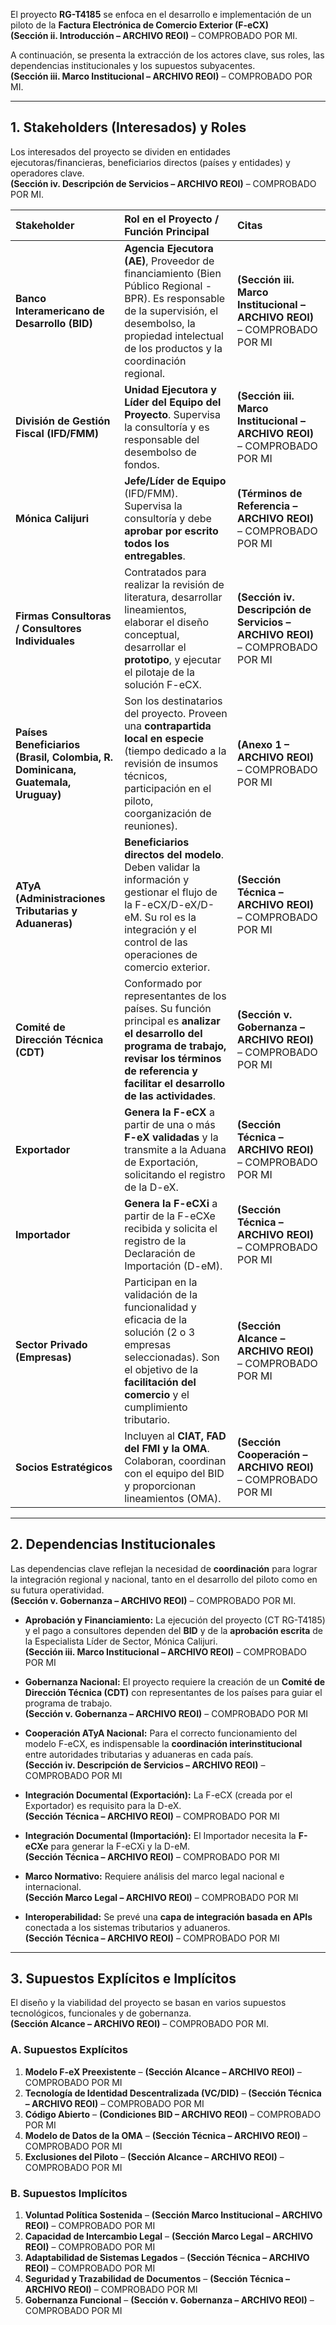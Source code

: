 El proyecto **RG-T4185** se enfoca en el desarrollo e implementación de un piloto de la **Factura Electrónica de Comercio Exterior (F-eCX)**  
**(Sección ii. Introducción – ARCHIVO REOI)** – COMPROBADO POR MI.  

A continuación, se presenta la extracción de los actores clave, sus roles, las dependencias institucionales y los supuestos subyacentes.  
**(Sección iii. Marco Institucional – ARCHIVO REOI)** – COMPROBADO POR MI.  

***

## 1. Stakeholders (Interesados) y Roles

Los interesados del proyecto se dividen en entidades ejecutoras/financieras, beneficiarios directos (países y entidades) y operadores clave.  
**(Sección iv. Descripción de Servicios – ARCHIVO REOI)** – COMPROBADO POR MI.  

| Stakeholder | Rol en el Proyecto / Función Principal | Citas |
| :--- | :--- | :--- |
| **Banco Interamericano de Desarrollo (BID)** | **Agencia Ejecutora (AE)**, Proveedor de financiamiento (Bien Público Regional - BPR). Es responsable de la supervisión, el desembolso, la propiedad intelectual de los productos y la coordinación regional. | **(Sección iii. Marco Institucional – ARCHIVO REOI)** – COMPROBADO POR MI |
| **División de Gestión Fiscal (IFD/FMM)** | **Unidad Ejecutora y Líder del Equipo del Proyecto**. Supervisa la consultoría y es responsable del desembolso de fondos. | **(Sección iii. Marco Institucional – ARCHIVO REOI)** – COMPROBADO POR MI |
| **Mónica Calijuri** | **Jefe/Líder de Equipo** (IFD/FMM). Supervisa la consultoría y debe **aprobar por escrito todos los entregables**. | **(Términos de Referencia – ARCHIVO REOI)** – COMPROBADO POR MI |
| **Firmas Consultoras / Consultores Individuales** | Contratados para realizar la revisión de literatura, desarrollar lineamientos, elaborar el diseño conceptual, desarrollar el **prototipo**, y ejecutar el pilotaje de la solución F-eCX. | **(Sección iv. Descripción de Servicios – ARCHIVO REOI)** – COMPROBADO POR MI |
| **Países Beneficiarios (Brasil, Colombia, R. Dominicana, Guatemala, Uruguay)** | Son los destinatarios del proyecto. Proveen una **contrapartida local en especie** (tiempo dedicado a la revisión de insumos técnicos, participación en el piloto, coorganización de reuniones). | **(Anexo 1 – ARCHIVO REOI)** – COMPROBADO POR MI |
| **ATyA (Administraciones Tributarias y Aduaneras)** | **Beneficiarios directos del modelo**. Deben validar la información y gestionar el flujo de la F-eCX/D-eX/D-eM. Su rol es la integración y el control de las operaciones de comercio exterior. | **(Sección Técnica – ARCHIVO REOI)** – COMPROBADO POR MI |
| **Comité de Dirección Técnica (CDT)** | Conformado por representantes de los países. Su función principal es **analizar el desarrollo del programa de trabajo, revisar los términos de referencia y facilitar el desarrollo de las actividades**. | **(Sección v. Gobernanza – ARCHIVO REOI)** – COMPROBADO POR MI |
| **Exportador** | **Genera la F-eCX** a partir de una o más **F-eX validadas** y la transmite a la Aduana de Exportación, solicitando el registro de la D-eX. | **(Sección Técnica – ARCHIVO REOI)** – COMPROBADO POR MI |
| **Importador** | **Genera la F-eCXi** a partir de la F-eCXe recibida y solicita el registro de la Declaración de Importación (D-eM). | **(Sección Técnica – ARCHIVO REOI)** – COMPROBADO POR MI |
| **Sector Privado (Empresas)** | Participan en la validación de la funcionalidad y eficacia de la solución (2 o 3 empresas seleccionadas). Son el objetivo de la **facilitación del comercio** y el cumplimiento tributario. | **(Sección Alcance – ARCHIVO REOI)** – COMPROBADO POR MI |
| **Socios Estratégicos** | Incluyen al **CIAT, FAD del FMI y la OMA**. Colaboran, coordinan con el equipo del BID y proporcionan lineamientos (OMA). | **(Sección Cooperación – ARCHIVO REOI)** – COMPROBADO POR MI |

---

## 2. Dependencias Institucionales

Las dependencias clave reflejan la necesidad de **coordinación** para lograr la integración regional y nacional, tanto en el desarrollo del piloto como en su futura operatividad.  
**(Sección v. Gobernanza – ARCHIVO REOI)** – COMPROBADO POR MI.  

* **Aprobación y Financiamiento:** La ejecución del proyecto (CT RG-T4185) y el pago a consultores dependen del **BID** y de la **aprobación escrita** de la Especialista Líder de Sector, Mónica Calijuri.  
  **(Sección iii. Marco Institucional – ARCHIVO REOI)** – COMPROBADO POR MI  

* **Gobernanza Nacional:** El proyecto requiere la creación de un **Comité de Dirección Técnica (CDT)** con representantes de los países para guiar el programa de trabajo.  
  **(Sección v. Gobernanza – ARCHIVO REOI)** – COMPROBADO POR MI  

* **Cooperación ATyA Nacional:** Para el correcto funcionamiento del modelo F-eCX, es indispensable la **coordinación interinstitucional** entre autoridades tributarias y aduaneras en cada país.  
  **(Sección iv. Descripción de Servicios – ARCHIVO REOI)** – COMPROBADO POR MI  

* **Integración Documental (Exportación):** La F-eCX (creada por el Exportador) es requisito para la D-eX.  
  **(Sección Técnica – ARCHIVO REOI)** – COMPROBADO POR MI  

* **Integración Documental (Importación):** El Importador necesita la **F-eCXe** para generar la F-eCXi y la D-eM.  
  **(Sección Técnica – ARCHIVO REOI)** – COMPROBADO POR MI  

* **Marco Normativo:** Requiere análisis del marco legal nacional e internacional.  
  **(Sección Marco Legal – ARCHIVO REOI)** – COMPROBADO POR MI  

* **Interoperabilidad:** Se prevé una **capa de integración basada en APIs** conectada a los sistemas tributarios y aduaneros.  
  **(Sección Técnica – ARCHIVO REOI)** – COMPROBADO POR MI  

---

## 3. Supuestos Explícitos e Implícitos

El diseño y la viabilidad del proyecto se basan en varios supuestos tecnológicos, funcionales y de gobernanza.  
**(Sección Alcance – ARCHIVO REOI)** – COMPROBADO POR MI.  

### A. Supuestos Explícitos

1. **Modelo F-eX Preexistente** – **(Sección Alcance – ARCHIVO REOI)** – COMPROBADO POR MI  
2. **Tecnología de Identidad Descentralizada (VC/DID)** – **(Sección Técnica – ARCHIVO REOI)** – COMPROBADO POR MI  
3. **Código Abierto** – **(Condiciones BID – ARCHIVO REOI)** – COMPROBADO POR MI  
4. **Modelo de Datos de la OMA** – **(Sección Técnica – ARCHIVO REOI)** – COMPROBADO POR MI  
5. **Exclusiones del Piloto** – **(Sección Alcance – ARCHIVO REOI)** – COMPROBADO POR MI  

### B. Supuestos Implícitos

1. **Voluntad Política Sostenida** – **(Sección Marco Institucional – ARCHIVO REOI)** – COMPROBADO POR MI  
2. **Capacidad de Intercambio Legal** – **(Sección Marco Legal – ARCHIVO REOI)** – COMPROBADO POR MI  
3. **Adaptabilidad de Sistemas Legados** – **(Sección Técnica – ARCHIVO REOI)** – COMPROBADO POR MI  
4. **Seguridad y Trazabilidad de Documentos** – **(Sección Técnica – ARCHIVO REOI)** – COMPROBADO POR MI  
5. **Gobernanza Funcional** – **(Sección v. Gobernanza – ARCHIVO REOI)** – COMPROBADO POR MI  
